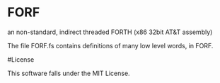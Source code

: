 FORF
====

an non-standard, indirect threaded FORTH (x86 32bit AT&amp;T assembly)

The file FORF.fs contains definitions of many low level words, in FORF.

#License

This software falls under the MIT License.
